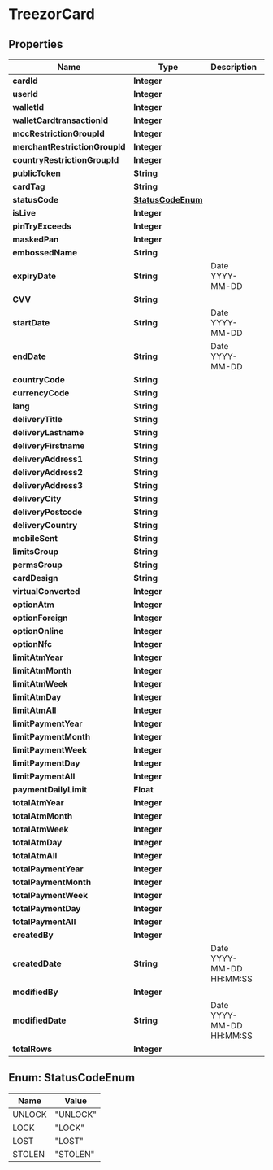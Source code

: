 
# TreezorCard

## Properties
Name | Type | Description | Notes
------------ | ------------- | ------------- | -------------
**cardId** | **Integer** |  |  [optional]
**userId** | **Integer** |  |  [optional]
**walletId** | **Integer** |  |  [optional]
**walletCardtransactionId** | **Integer** |  |  [optional]
**mccRestrictionGroupId** | **Integer** |  |  [optional]
**merchantRestrictionGroupId** | **Integer** |  |  [optional]
**countryRestrictionGroupId** | **Integer** |  |  [optional]
**publicToken** | **String** |  |  [optional]
**cardTag** | **String** |  |  [optional]
**statusCode** | [**StatusCodeEnum**](#StatusCodeEnum) |  |  [optional]
**isLive** | **Integer** |  |  [optional]
**pinTryExceeds** | **Integer** |  |  [optional]
**maskedPan** | **Integer** |  |  [optional]
**embossedName** | **String** |  |  [optional]
**expiryDate** | **String** | Date YYYY-MM-DD |  [optional]
**CVV** | **String** |  |  [optional]
**startDate** | **String** | Date YYYY-MM-DD |  [optional]
**endDate** | **String** | Date YYYY-MM-DD |  [optional]
**countryCode** | **String** |  |  [optional]
**currencyCode** | **String** |  |  [optional]
**lang** | **String** |  |  [optional]
**deliveryTitle** | **String** |  |  [optional]
**deliveryLastname** | **String** |  |  [optional]
**deliveryFirstname** | **String** |  |  [optional]
**deliveryAddress1** | **String** |  |  [optional]
**deliveryAddress2** | **String** |  |  [optional]
**deliveryAddress3** | **String** |  |  [optional]
**deliveryCity** | **String** |  |  [optional]
**deliveryPostcode** | **String** |  |  [optional]
**deliveryCountry** | **String** |  |  [optional]
**mobileSent** | **String** |  |  [optional]
**limitsGroup** | **String** |  |  [optional]
**permsGroup** | **String** |  |  [optional]
**cardDesign** | **String** |  |  [optional]
**virtualConverted** | **Integer** |  |  [optional]
**optionAtm** | **Integer** |  |  [optional]
**optionForeign** | **Integer** |  |  [optional]
**optionOnline** | **Integer** |  |  [optional]
**optionNfc** | **Integer** |  |  [optional]
**limitAtmYear** | **Integer** |  |  [optional]
**limitAtmMonth** | **Integer** |  |  [optional]
**limitAtmWeek** | **Integer** |  |  [optional]
**limitAtmDay** | **Integer** |  |  [optional]
**limitAtmAll** | **Integer** |  |  [optional]
**limitPaymentYear** | **Integer** |  |  [optional]
**limitPaymentMonth** | **Integer** |  |  [optional]
**limitPaymentWeek** | **Integer** |  |  [optional]
**limitPaymentDay** | **Integer** |  |  [optional]
**limitPaymentAll** | **Integer** |  |  [optional]
**paymentDailyLimit** | **Float** |  |  [optional]
**totalAtmYear** | **Integer** |  |  [optional]
**totalAtmMonth** | **Integer** |  |  [optional]
**totalAtmWeek** | **Integer** |  |  [optional]
**totalAtmDay** | **Integer** |  |  [optional]
**totalAtmAll** | **Integer** |  |  [optional]
**totalPaymentYear** | **Integer** |  |  [optional]
**totalPaymentMonth** | **Integer** |  |  [optional]
**totalPaymentWeek** | **Integer** |  |  [optional]
**totalPaymentDay** | **Integer** |  |  [optional]
**totalPaymentAll** | **Integer** |  |  [optional]
**createdBy** | **Integer** |  |  [optional]
**createdDate** | **String** | Date YYYY-MM-DD HH:MM:SS |  [optional]
**modifiedBy** | **Integer** |  |  [optional]
**modifiedDate** | **String** | Date YYYY-MM-DD HH:MM:SS |  [optional]
**totalRows** | **Integer** |  |  [optional]


<a name="StatusCodeEnum"></a>
## Enum: StatusCodeEnum
Name | Value
---- | -----
UNLOCK | &quot;UNLOCK&quot;
LOCK | &quot;LOCK&quot;
LOST | &quot;LOST&quot;
STOLEN | &quot;STOLEN&quot;



